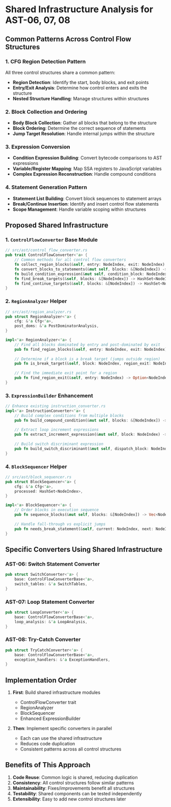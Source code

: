 # Shared Infrastructure Analysis for AST-06, 07, 08

## Common Patterns Across Control Flow Structures

### 1. CFG Region Detection Pattern
All three control structures share a common pattern:
- **Region Detection**: Identify the start, body blocks, and exit points
- **Entry/Exit Analysis**: Determine how control enters and exits the structure
- **Nested Structure Handling**: Manage structures within structures

### 2. Block Collection and Ordering
- **Body Block Collection**: Gather all blocks that belong to the structure
- **Block Ordering**: Determine the correct sequence of statements
- **Jump Target Resolution**: Handle internal jumps within the structure

### 3. Expression Conversion
- **Condition Expression Building**: Convert bytecode comparisons to AST expressions
- **Variable/Register Mapping**: Map SSA registers to JavaScript variables
- **Complex Expression Reconstruction**: Handle compound conditions

### 4. Statement Generation Pattern
- **Statement List Building**: Convert block sequences to statement arrays
- **Break/Continue Insertion**: Identify and insert control flow statements
- **Scope Management**: Handle variable scoping within structures

## Proposed Shared Infrastructure

### 1. `ControlFlowConverter` Base Module
```rust
// src/ast/control_flow_converter.rs
pub trait ControlFlowConverter<'a> {
    // Common methods for all control flow converters
    fn collect_region_blocks(&self, entry: NodeIndex, exit: NodeIndex) -> Vec<NodeIndex>;
    fn convert_blocks_to_statements(&mut self, blocks: &[NodeIndex]) -> AllocVec<'a, Statement<'a>>;
    fn build_condition_expression(&mut self, condition_block: NodeIndex) -> Expression<'a>;
    fn find_break_targets(&self, blocks: &[NodeIndex]) -> HashSet<NodeIndex>;
    fn find_continue_targets(&self, blocks: &[NodeIndex]) -> HashSet<NodeIndex>;
}
```

### 2. `RegionAnalyzer` Helper
```rust
// src/ast/region_analyzer.rs
pub struct RegionAnalyzer<'a> {
    cfg: &'a Cfg<'a>,
    post_doms: &'a PostDominatorAnalysis,
}

impl<'a> RegionAnalyzer<'a> {
    // Find all blocks dominated by entry and post-dominated by exit
    pub fn find_region_blocks(&self, entry: NodeIndex, exit: NodeIndex) -> Vec<NodeIndex>;
    
    // Determine if a block is a break target (jumps outside region)
    pub fn is_break_target(&self, block: NodeIndex, region_exit: NodeIndex) -> bool;
    
    // Find the immediate exit point for a region
    pub fn find_region_exit(&self, entry: NodeIndex) -> Option<NodeIndex>;
}
```

### 3. `ExpressionBuilder` Enhancement
```rust
// Enhance existing instruction_converter.rs
impl<'a> InstructionConverter<'a> {
    // Build complex conditions from multiple blocks
    pub fn build_compound_condition(&mut self, blocks: &[NodeIndex]) -> Expression<'a>;
    
    // Extract loop increment expressions
    pub fn extract_increment_expression(&mut self, block: NodeIndex) -> Option<Expression<'a>>;
    
    // Build switch discriminant expression
    pub fn build_switch_discriminant(&mut self, dispatch_block: NodeIndex) -> Expression<'a>;
}
```

### 4. `BlockSequencer` Helper
```rust
// src/ast/block_sequencer.rs
pub struct BlockSequencer<'a> {
    cfg: &'a Cfg<'a>,
    processed: HashSet<NodeIndex>,
}

impl<'a> BlockSequencer<'a> {
    // Order blocks in execution sequence
    pub fn sequence_blocks(&mut self, blocks: &[NodeIndex]) -> Vec<NodeIndex>;
    
    // Handle fall-through vs explicit jumps
    pub fn needs_break_statement(&self, current: NodeIndex, next: NodeIndex) -> bool;
}
```

## Specific Converters Using Shared Infrastructure

### AST-06: Switch Statement Converter
```rust
pub struct SwitchConverter<'a> {
    base: ControlFlowConverterBase<'a>,
    switch_tables: &'a SwitchTables,
}
```

### AST-07: Loop Statement Converter
```rust
pub struct LoopConverter<'a> {
    base: ControlFlowConverterBase<'a>,
    loop_analysis: &'a LoopAnalysis,
}
```

### AST-08: Try-Catch Converter
```rust
pub struct TryCatchConverter<'a> {
    base: ControlFlowConverterBase<'a>,
    exception_handlers: &'a ExceptionHandlers,
}
```

## Implementation Order

1. **First**: Build shared infrastructure modules
   - ControlFlowConverter trait
   - RegionAnalyzer
   - BlockSequencer
   - Enhanced ExpressionBuilder

2. **Then**: Implement specific converters in parallel
   - Each can use the shared infrastructure
   - Reduces code duplication
   - Consistent patterns across all control structures

## Benefits of This Approach

1. **Code Reuse**: Common logic is shared, reducing duplication
2. **Consistency**: All control structures follow similar patterns
3. **Maintainability**: Fixes/improvements benefit all structures
4. **Testability**: Shared components can be tested independently
5. **Extensibility**: Easy to add new control structures later
